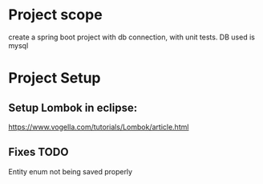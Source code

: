 # Project scope
create a spring boot project with db connection, with unit tests.
DB used is mysql


# Project Setup

## Setup Lombok in eclipse:
https://www.vogella.com/tutorials/Lombok/article.html 

## Fixes TODO
Entity enum not being saved properly